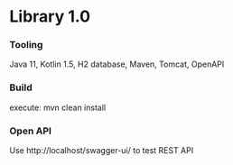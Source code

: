 # Library 1.0

### Tooling
Java 11, Kotlin 1.5, H2 database, Maven, Tomcat, OpenAPI

### Build 
execute: mvn clean install 

### Open API 
Use http://localhost/swagger-ui/ to test REST API
